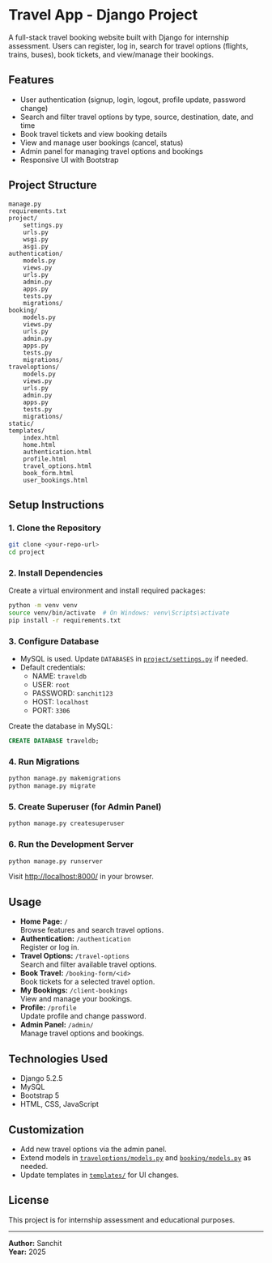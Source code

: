 # Travel App - Django Project

A full-stack travel booking website built with Django for internship assessment. Users can register, log in, search for travel options (flights, trains, buses), book tickets, and view/manage their bookings.

## Features

- User authentication (signup, login, logout, profile update, password change)
- Search and filter travel options by type, source, destination, date, and time
- Book travel tickets and view booking details
- View and manage user bookings (cancel, status)
- Admin panel for managing travel options and bookings
- Responsive UI with Bootstrap

## Project Structure

```
manage.py
requirements.txt
project/
    settings.py
    urls.py
    wsgi.py
    asgi.py
authentication/
    models.py
    views.py
    urls.py
    admin.py
    apps.py
    tests.py
    migrations/
booking/
    models.py
    views.py
    urls.py
    admin.py
    apps.py
    tests.py
    migrations/
traveloptions/
    models.py
    views.py
    urls.py
    admin.py
    apps.py
    tests.py
    migrations/
static/
templates/
    index.html
    home.html
    authentication.html
    profile.html
    travel_options.html
    book_form.html
    user_bookings.html
```

## Setup Instructions

### 1. Clone the Repository

```sh
git clone <your-repo-url>
cd project
```

### 2. Install Dependencies

Create a virtual environment and install required packages:

```sh
python -m venv venv
source venv/bin/activate  # On Windows: venv\Scripts\activate
pip install -r requirements.txt
```

### 3. Configure Database

- MySQL is used. Update `DATABASES` in [`project/settings.py`](project/settings.py) if needed.
- Default credentials:
  - NAME: `traveldb`
  - USER: `root`
  - PASSWORD: `sanchit123`
  - HOST: `localhost`
  - PORT: `3306`

Create the database in MySQL:

```sql
CREATE DATABASE traveldb;
```

### 4. Run Migrations

```sh
python manage.py makemigrations
python manage.py migrate
```

### 5. Create Superuser (for Admin Panel)

```sh
python manage.py createsuperuser
```

### 6. Run the Development Server

```sh
python manage.py runserver
```

Visit [http://localhost:8000/](http://localhost:8000/) in your browser.

## Usage

- **Home Page:** `/`  
  Browse features and search travel options.
- **Authentication:** `/authentication`  
  Register or log in.
- **Travel Options:** `/travel-options`  
  Search and filter available travel options.
- **Book Travel:** `/booking-form/<id>`  
  Book tickets for a selected travel option.
- **My Bookings:** `/client-bookings`  
  View and manage your bookings.
- **Profile:** `/profile`  
  Update profile and change password.
- **Admin Panel:** `/admin/`  
  Manage travel options and bookings.

## Technologies Used

- Django 5.2.5
- MySQL
- Bootstrap 5
- HTML, CSS, JavaScript

## Customization

- Add new travel options via the admin panel.
- Extend models in [`traveloptions/models.py`](traveloptions/models.py) and [`booking/models.py`](booking/models.py) as needed.
- Update templates in [`templates/`](templates/) for UI changes.

## License

This project is for internship assessment and educational purposes.

---

**Author:** Sanchit  
**Year:** 2025